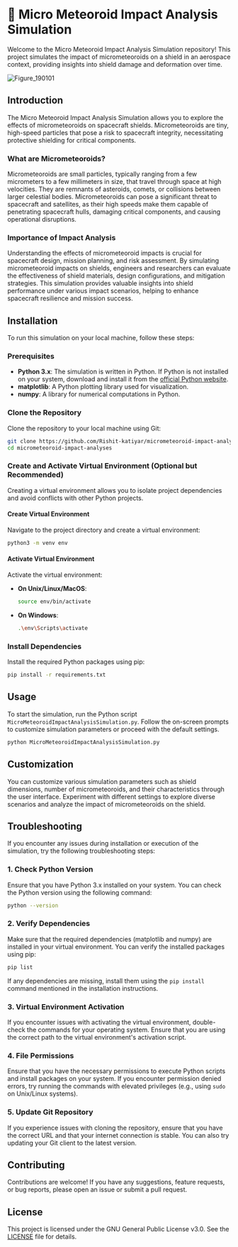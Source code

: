 # 🚀 Micro Meteoroid Impact Analysis Simulation

Welcome to the Micro Meteoroid Impact Analysis Simulation repository! This project simulates the impact of micrometeoroids on a shield in an aerospace context, providing insights into shield damage and deformation over time.

![Figure_190101](https://github.com/Rishit-katiyar/micrometeoroid-impact-analyses/assets/167756997/07a5fc82-d910-40e7-948c-c9044938cf89)

## Introduction

The Micro Meteoroid Impact Analysis Simulation allows you to explore the effects of micrometeoroids on spacecraft shields. Micrometeoroids are tiny, high-speed particles that pose a risk to spacecraft integrity, necessitating protective shielding for critical components.

### What are Micrometeoroids?

Micrometeoroids are small particles, typically ranging from a few micrometers to a few millimeters in size, that travel through space at high velocities. They are remnants of asteroids, comets, or collisions between larger celestial bodies. Micrometeoroids can pose a significant threat to spacecraft and satellites, as their high speeds make them capable of penetrating spacecraft hulls, damaging critical components, and causing operational disruptions.

### Importance of Impact Analysis

Understanding the effects of micrometeoroid impacts is crucial for spacecraft design, mission planning, and risk assessment. By simulating micrometeoroid impacts on shields, engineers and researchers can evaluate the effectiveness of shield materials, design configurations, and mitigation strategies. This simulation provides valuable insights into shield performance under various impact scenarios, helping to enhance spacecraft resilience and mission success.

## Installation

To run this simulation on your local machine, follow these steps:

### Prerequisites

- **Python 3.x**: The simulation is written in Python. If Python is not installed on your system, download and install it from the [official Python website](https://www.python.org/downloads/).
- **matplotlib**: A Python plotting library used for visualization.
- **numpy**: A library for numerical computations in Python.

### Clone the Repository

Clone the repository to your local machine using Git:

```bash
git clone https://github.com/Rishit-katiyar/micrometeoroid-impact-analyses.git
cd micrometeoroid-impact-analyses
```

### Create and Activate Virtual Environment (Optional but Recommended)

Creating a virtual environment allows you to isolate project dependencies and avoid conflicts with other Python projects.

#### Create Virtual Environment

Navigate to the project directory and create a virtual environment:

```bash
python3 -m venv env
```

#### Activate Virtual Environment

Activate the virtual environment:

- **On Unix/Linux/MacOS**:
  ```bash
  source env/bin/activate
  ```

- **On Windows**:
  ```bash
  .\env\Scripts\activate
  ```

### Install Dependencies

Install the required Python packages using pip:

```bash
pip install -r requirements.txt
```

## Usage

To start the simulation, run the Python script `MicroMeteoroidImpactAnalysisSimulation.py`. Follow the on-screen prompts to customize simulation parameters or proceed with the default settings.

```bash
python MicroMeteoroidImpactAnalysisSimulation.py
```

## Customization

You can customize various simulation parameters such as shield dimensions, number of micrometeoroids, and their characteristics through the user interface. Experiment with different settings to explore diverse scenarios and analyze the impact of micrometeoroids on the shield.

## Troubleshooting

If you encounter any issues during installation or execution of the simulation, try the following troubleshooting steps:

### 1. Check Python Version

Ensure that you have Python 3.x installed on your system. You can check the Python version using the following command:

```bash
python --version
```

### 2. Verify Dependencies

Make sure that the required dependencies (matplotlib and numpy) are installed in your virtual environment. You can verify the installed packages using pip:

```bash
pip list
```

If any dependencies are missing, install them using the `pip install` command mentioned in the installation instructions.

### 3. Virtual Environment Activation

If you encounter issues with activating the virtual environment, double-check the commands for your operating system. Ensure that you are using the correct path to the virtual environment's activation script.

### 4. File Permissions

Ensure that you have the necessary permissions to execute Python scripts and install packages on your system. If you encounter permission denied errors, try running the commands with elevated privileges (e.g., using `sudo` on Unix/Linux systems).

### 5. Update Git Repository

If you experience issues with cloning the repository, ensure that you have the correct URL and that your internet connection is stable. You can also try updating your Git client to the latest version.

## Contributing

Contributions are welcome! If you have any suggestions, feature requests, or bug reports, please open an issue or submit a pull request.

## License

This project is licensed under the GNU General Public License v3.0. See the [LICENSE](LICENSE) file for details.
